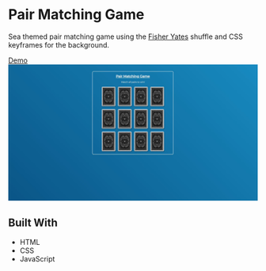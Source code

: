 # Pair Matching Game
Sea themed pair matching game using the [Fisher Yates](https://en.wikipedia.org/wiki/Fisher%E2%80%93Yates_shuffle) shuffle and CSS keyframes for the background.

[Demo](https://notlad-p.github.io/pair-matching-game/)
<a href='https://notlad-p.github.io/pair-matching-game/' >
	![project picture](https://raw.githubusercontent.com/notlad-p/react-portfolio/master/src/assets/imgs/projects/pairmatching.JPG)
</a>

## Built With

 - HTML
 - CSS
 - JavaScript
